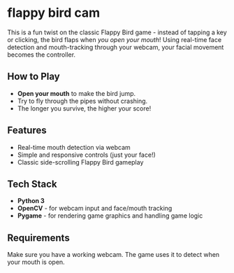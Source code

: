 # flappy bird cam

This is a fun twist on the classic Flappy Bird game - instead of tapping a key or clicking, the bird flaps when *you open your mouth*! Using real-time face detection and mouth-tracking through your webcam, your facial movement becomes the controller.

##  How to Play

- **Open your mouth** to make the bird jump.
- Try to fly through the pipes without crashing.
- The longer you survive, the higher your score!

##  Features

- Real-time mouth detection via webcam
- Simple and responsive controls (just your face!)
- Classic side-scrolling Flappy Bird gameplay

##  Tech Stack

- **Python 3**
- **OpenCV** - for webcam input and face/mouth tracking
- **Pygame** - for rendering game graphics and handling game logic

##  Requirements

Make sure you have a working webcam. The game uses it to detect when your mouth is open.
